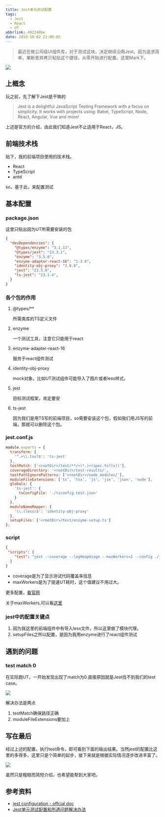 ```yaml
---
title: Jest单元测试配置
tags:
  - Jest
  - React
  - UT
abbrlink: 492248be
date: 2019-10-02 21:09:05
---
```

> 最近在做公司级UI组件库，对于测试这块，决定继续沿用Jest。因为追求简单，果断舍弃拷贝粘贴这个捷径，从零开始进行配置。这里Mark下。

![](http://static.1991421.cn/2019-10-02-131039.jpg)

## 上概念
玩之前，先了解下Jest是干嘛的

> Jest is a delightful JavaScript Testing Framework with a focus on simplicity.
> It works with projects using: Babel, TypeScript, Node, React, Angular, Vue and more!

上述是官方的介绍，由此我们知道Jest不止适用于React，JS。

## 前端技术栈
贴下，我的前端项目使用的技术栈。

- React
- TypeScript
- antd

so，基于此，来配置测试

## 基本配置

### package.json

这里只贴出因为UT所需要安装的包

```json
{
  "devDependencies": {
    "@types/enzyme": "3.1.13",
    "@types/jest": "23.3.1",
    "enzyme": "3.5.0",
    "enzyme-adapter-react-16": "1.3.0",
    "identity-obj-proxy": "3.0.0",
    "jest": "23.5.0",
    "ts-jest": "23.1.4",
  }
}

```

### 各个包的作用
1. @types/** 

	所需类库的TS定义文件
2. enzyme

	一个测试工具，注意它只能用于react
	
3. enzyme-adapter-react-16
	
	服务于react组件测试
4. identity-obj-proxy

   mock对象，比如UT测试组件可能导入了图片或者less样式。
5. jest
   
   目标测试框架，肯定要安
6. ts-jest
   
   因为我们是用TS写的前端项目，so需要安装这个包，假如我们用JS写的前端，那就可以删除这个包。

### jest.conf.js

```javascript
module.exports = {
  transform: {
    '^.+\\.tsx?$': 'ts-jest'
  },
  testMatch: ['<rootDir>/test/**/+(*.)+(spec.ts?(x))'],
  coverageDirectory: '<rootDir>/test-results/',
  testPathIgnorePatterns: ['<rootDir>/node_modules/'],
  moduleFileExtensions: ['ts', 'tsx', 'js', 'jsx', 'json', 'node'],
  globals: {
    'ts-jest': {
      tsConfigFile: './tsconfig.test.json'
    }
  },
  moduleNameMapper: {
    '\\.(less)$': 'identity-obj-proxy'
  },
  setupFiles: ['<rootDir>/test/enzyme-setup.ts']
};

```
### script

```json
{
 "scripts": {
    "test": "jest --coverage --logHeapUsage --maxWorkers=2 --config ./jest.conf.js"
  } 
}
```

- coverage是为了显示测试代码覆盖率信息
- maxWorkers是为了提速UT耗时，这个值建议不用过大。

更多配置，[看官网](https://jestjs.io/docs/en/cli)

关于maxWorkers,可以看[这里](https://www.peterbe.com/plog/ideal-number-of-workers-in-jest-maxWorkers)

### jest中的配置关键点

1. 因为我这里的前端组件中有导入less文件，所以这里做了模块代理。
2. setupFiles之所以配置，是因为我用enzyme进行了react组件测试


## 遇到的问题

### test match 0

在实际跑UT，一开始发现出现了match为0.直接原因就是Jest找不到我们的test case。

![](http://static.1991421.cn/2019-10-02-124010.jpg)

解决办法是两点

1. testMatch确保路径正确
2. moduleFileExtensions要加上


## 写在最后

经过上述的配置，执行test命令，即可看到下面的输出结果。当然jest的配置比这里的多得多，这里只是个简单的起步，接下来就是根据实际情况逐步改进丰富了。

![](http://static.1991421.cn/2019-10-02-125402.jpg)

虽然只是粗糙而简短介绍，也希望能帮到大家吧。

## 参考资料
- [jest configuration - offcial doc ](https://jestjs.io/docs/en/configuration)
- [Jest单元测试配置和所遇问题解决办法](https://github.com/yinxin630/blog/issues/22)
